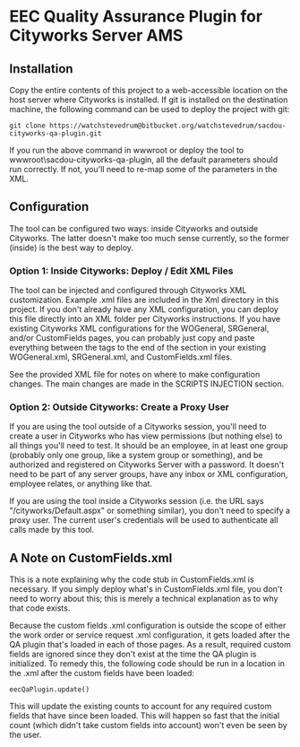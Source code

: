 # EEC Quality Assurance Plugin for Cityworks Server AMS

## Installation

Copy the entire contents of this project to a web-accessible location on the host server where Cityworks is installed.
If git is installed on the destination machine, the following command can be used to deploy the project with git:

    git clone https://watchstevedrum@bitbucket.org/watchstevedrum/sacdou-cityworks-qa-plugin.git

If you run the above command in wwwroot or deploy the tool to wwwroot\sacdou-cityworks-qa-plugin, all the default parameters should run correctly.
If not, you'll need to re-map some of the parameters in the XML.

## Configuration

The tool can be configured two ways: inside Cityworks and outside Cityworks.
The latter doesn't make too much sense currently, so the former (inside) is the best way to deploy.

### Option 1: Inside Cityworks: Deploy / Edit XML Files

The tool can be injected and configured through Cityworks XML customization.  Example .xml files are included in the Xml directory in this project.
If you don't already have any XML configuration, you can deploy this file directly into an XML folder per Cityworks instructions.
If you have existing Cityworks XML configurations for the WOGeneral, SRGeneral, and/or CustomFields pages, you can probably just copy and paste everything between the <layout> tags to the end of the <layout> section in your existing WOGeneral.xml, SRGeneral.xml, and CustomFields.xml files.

See the provided XML file for notes on where to make configuration changes.
The main changes are made in the SCRIPTS INJECTION section.

### Option 2: Outside Cityworks: Create a Proxy User

If you are using the tool outside of a Cityworks session, you'll need to create a user in Cityworks who has view permissions (but nothing else) to all things you'll need to test.
It should be an employee, in at least one group (probably only one group, like a system group or something), and be authorized and registered on Cityworks Server with a password.
It doesn't need to be part of any server groups, have any inbox or XML configuration, employee relates, or anything like that.

If you are using the tool inside a Cityworks session (i.e. the URL says "/cityworks/Default.aspx" or something similar), you don't need to specify a proxy user.
The current user's credentials will be used to authenticate all calls made by this tool.

## A Note on CustomFields.xml

This is a note explaining why the code stub in CustomFields.xml is necessary.
If you simply deploy what's in CustomFields.xml file, you don't need to worry about this; this is merely a technical explanation as to why that code exists.

Because the custom fields .xml configuration is outside the scope of either the work order or service request .xml configuration, it gets loaded after the QA plugin that's loaded in each of those pages.
As a result, required custom fields are ignored since they don't exist at the time the QA plugin is initialized.
To remedy this, the following code should be run in a location in the .xml after the custom fields have been loaded:

    eecQaPlugin.update()

This will update the existing counts to account for any required custom fields that have since been loaded.
This will happen so fast that the initial count (which didn't take custom fields into account) won't even be seen by the user.
